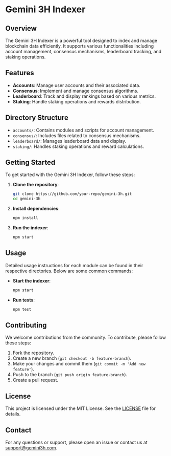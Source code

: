 # Gemini 3H Indexer

## Overview

The Gemini 3H Indexer is a powerful tool designed to index and manage blockchain data efficiently. It supports various functionalities including account management, consensus mechanisms, leaderboard tracking, and staking operations.

## Features

- **Accounts**: Manage user accounts and their associated data.
- **Consensus**: Implement and manage consensus algorithms.
- **Leaderboard**: Track and display rankings based on various metrics.
- **Staking**: Handle staking operations and rewards distribution.

## Directory Structure

- `accounts/`: Contains modules and scripts for account management.
- `consensus/`: Includes files related to consensus mechanisms.
- `leaderboard/`: Manages leaderboard data and display.
- `staking/`: Handles staking operations and reward calculations.

## Getting Started

To get started with the Gemini 3H Indexer, follow these steps:

1. **Clone the repository**:

   ```sh
   git clone https://github.com/your-repo/gemini-3h.git
   cd gemini-3h
   ```

2. **Install dependencies**:

   ```sh
   npm install
   ```

3. **Run the indexer**:
   ```sh
   npm start
   ```

## Usage

Detailed usage instructions for each module can be found in their respective directories. Below are some common commands:

- **Start the indexer**:

  ```sh
  npm start
  ```

- **Run tests**:
  ```sh
  npm test
  ```

## Contributing

We welcome contributions from the community. To contribute, please follow these steps:

1. Fork the repository.
2. Create a new branch (`git checkout -b feature-branch`).
3. Make your changes and commit them (`git commit -m 'Add new feature'`).
4. Push to the branch (`git push origin feature-branch`).
5. Create a pull request.

## License

This project is licensed under the MIT License. See the [LICENSE](LICENSE) file for details.

## Contact

For any questions or support, please open an issue or contact us at support@gemini3h.com.
